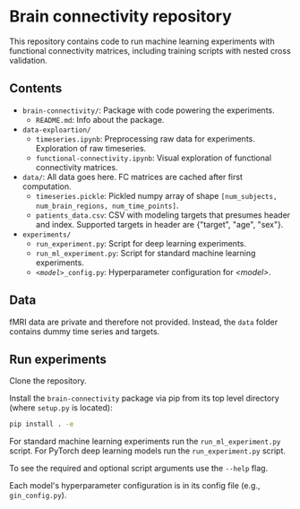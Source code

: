 # Brain connectivity repository

This repository contains code to run machine learning experiments with functional connectivity matrices, including training scripts with nested cross validation.

## Contents

- `brain-connectivity/`: Package with code powering the experiments.
  - `README.md`: Info about the package.
- `data-exploartion/`
  - `timeseries.ipynb`: Preprocessing raw data for experiments. Exploration of raw timeseries.
  - `functional-connectivity.ipynb`: Visual exploration of functional connectivity matrices.
- `data/`: All data goes here. FC matrices are cached after first computation.
  - `timeseries.pickle`: Pickled numpy array of shape `[num_subjects, num_brain_regions, num_time_points]`.
  - `patients_data.csv`: CSV with modeling targets that presumes header and index. Supported targets in header are {"target", "age", "sex"}.
- `experiments/`
  - `run_experiment.py`: Script for deep learning experiments.
  - `run_ml_experiment.py`: Script for standard machine learning experiments.
  - *`<model>`*`_config.py`: Hyperparameter configuration for *\<model\>*.


## Data

fMRI data are private and therefore not provided. Instead, the `data` folder contains dummy time series and targets.

## Run experiments

Clone the repository.

Install the `brain-connectivity` package via pip from its top level directory (where `setup.py` is located):

```bash
pip install . -e
```

For standard machine learning experiments run the `run_ml_experiment.py` script. For PyTorch deep learning models run the `run_experiment.py` script.

To see the required and optional script arguments use the `--help` flag.

Each model's hyperparameter configuration is in its config file (e.g., `gin_config.py`).
